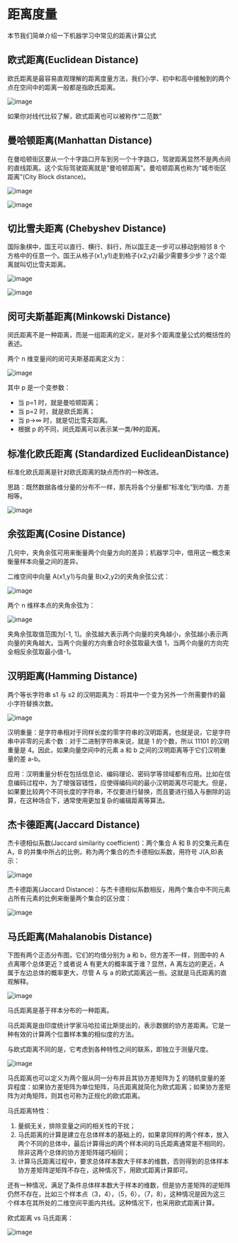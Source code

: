 # 距离度量

本节我们简单介绍一下机器学习中常见的距离计算公式

## 欧式距离(Euclidean Distance)

欧氏距离是最容易直观理解的距离度量方法，我们小学、初中和高中接触到的两个点在空间中的距离一般都是指欧氏距离。

![image](../images/knn/欧式距离3.png)

如果你对线代比较了解，欧式距离也可以被称作“二范数”

## 曼哈顿距离(Manhattan Distance)

在曼哈顿街区要从一个十字路口开车到另一个十字路口，驾驶距离显然不是两点间的直线距离。这个实际驾驶距离就是“曼哈顿距离”。曼哈顿距离也称为“城市街区距离”(City Block distance)。

![image](../images/knn/曼哈顿距离.png)

![image](../images/knn/曼哈顿距离2.png)

## 切比雪夫距离 (Chebyshev Distance)

国际象棋中，国王可以直行、横行、斜行，所以国王走一步可以移动到相邻 8 个方格中的任意一个。国王从格子(x1,y1)走到格子(x2,y2)最少需要多少步？这个距离就叫切比雪夫距离。

![image](../images/knn/切比雪夫距离.png)

![image](../images/knn/切比雪夫距离2.png)

## 闵可夫斯基距离(Minkowski Distance)

闵氏距离不是一种距离，而是一组距离的定义，是对多个距离度量公式的概括性的表述。

两个 n 维变量间的闵可夫斯基距离定义为：

![image](../images/knn/闵可夫斯基距离.png)

其中 p 是一个变参数：

- 当 p=1 时，就是曼哈顿距离；
- 当 p=2 时，就是欧氏距离；
- 当 p→∞ 时，就是切比雪夫距离。
- 根据 p 的不同，闵氏距离可以表示某一类/种的距离。

## 标准化欧氏距离 (Standardized EuclideanDistance)

标准化欧氏距离是针对欧氏距离的缺点而作的一种改进。

思路：既然数据各维分量的分布不一样，那先将各个分量都“标准化”到均值、方差相等。

![image](../images/knn/标准化欧式距离.png)

## 余弦距离(Cosine Distance)

几何中，夹角余弦可用来衡量两个向量方向的差异；机器学习中，借用这一概念来衡量样本向量之间的差异。

二维空间中向量 A(x1,y1)与向量 B(x2,y2)的夹角余弦公式：

![image](../images/knn/RZRZ.png)

两个 n 维样本点的夹角余弦为：

![image](../images/knn/SE1M.png)

夹角余弦取值范围为\[-1, 1\]。余弦越大表示两个向量的夹角越小，余弦越小表示两向量的夹角越大。当两个向量的方向重合时余弦取最大值 1，当两个向量的方向完全相反余弦取最小值-1。

## 汉明距离(Hamming Distance)

两个等长字符串 s1 与 s2 的汉明距离为：将其中一个变为另外一个所需要作的最小字符替换次数。

![image](../images/knn/汉明距离.png)

汉明重量：是字符串相对于同样长度的零字符串的汉明距离，也就是说，它是字符串中非零的元素个数：对于二进制字符串来说，就是 1 的个数，所以 11101 的汉明重量是 4。因此，如果向量空间中的元素 a 和 b 之间的汉明距离等于它们汉明重量的差 a-b。

应用：汉明重量分析在包括信息论、编码理论、密码学等领域都有应用。比如在信息编码过程中，为了增强容错性，应使得编码间的最小汉明距离尽可能大。但是，如果要比较两个不同长度的字符串，不仅要进行替换，而且要进行插入与删除的运算，在这种场合下，通常使用更加复杂的编辑距离等算法。

## 杰卡德距离(Jaccard Distance)

杰卡德相似系数(Jaccard similarity coefficient)：两个集合 A 和 B 的交集元素在 A，B 的并集中所占的比例，称为两个集合的杰卡德相似系数，用符号 J(A,B)表示：

![image](../images/knn/杰卡德距离1.png)

杰卡德距离(Jaccard Distance)：与杰卡德相似系数相反，用两个集合中不同元素占所有元素的比例来衡量两个集合的区分度：

![image](../images/knn/杰卡德距离2.png)

## 马氏距离(Mahalanobis Distance)

下图有两个正态分布图，它们的均值分别为 a 和 b，但方差不一样，则图中的 A 点离哪个总体更近？或者说 A 有更大的概率属于谁？显然，A 离左边的更近，A 属于左边总体的概率更大，尽管 A 与 a 的欧式距离远一些。这就是马氏距离的直观解释。

![image](../images/knn/马氏距离.png)

马氏距离是基于样本分布的一种距离。

马氏距离是由印度统计学家马哈拉诺比斯提出的，表示数据的协方差距离。它是一种有效的计算两个位置样本集的相似度的方法。

与欧式距离不同的是，它考虑到各种特性之间的联系，即独立于测量尺度。

![image](../images/knn/马氏距离1.png)

马氏距离也可以定义为两个服从同一分布并且其协方差矩阵为 ∑ 的随机变量的差异程度：如果协方差矩阵为单位矩阵，马氏距离就简化为欧式距离；如果协方差矩阵为对角矩阵，则其也可称为正规化的欧式距离。

马氏距离特性：

1. 量纲无关，排除变量之间的相关性的干扰；
2. 马氏距离的计算是建立在总体样本的基础上的，如果拿同样的两个样本，放入两个不同的总体中，最后计算得出的两个样本间的马氏距离通常是不相同的，除非这两个总体的协方差矩阵碰巧相同；
3. 计算马氏距离过程中，要求总体样本数大于样本的维数，否则得到的总体样本协方差矩阵逆矩阵不存在，这种情况下，用欧式距离计算即可。

还有一种情况，满足了条件总体样本数大于样本的维数，但是协方差矩阵的逆矩阵仍然不存在，比如三个样本点（3，4），（5，6），（7，8），这种情况是因为这三个样本在其所处的二维空间平面内共线。这种情况下，也采用欧式距离计算。

欧式距离 vs 马氏距离：

![image](../images/knn/欧式vs马氏.png)

